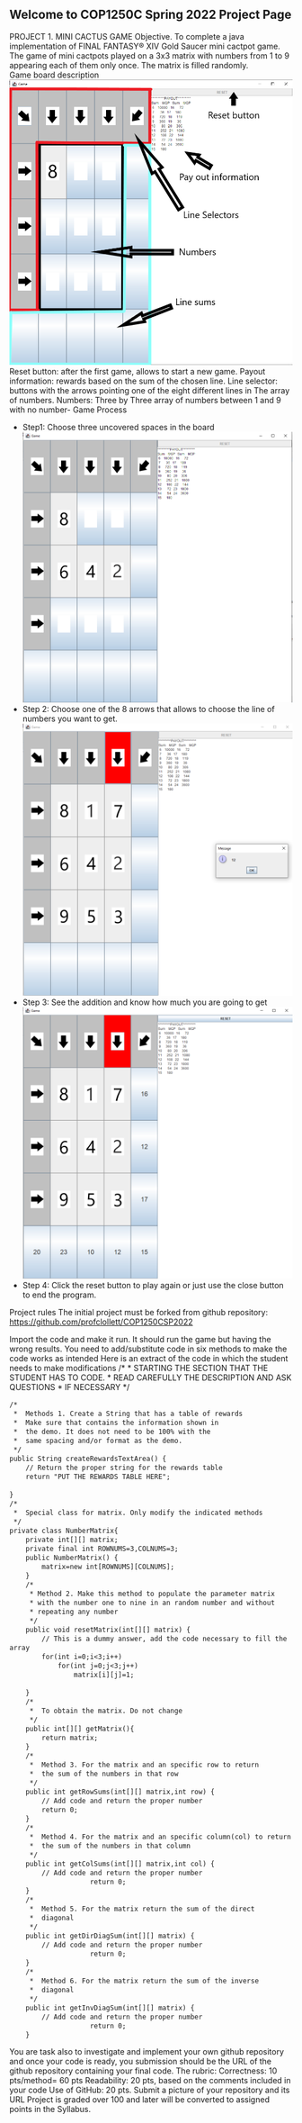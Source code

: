 ## Welcome to COP1250C Spring 2022 Project Page

PROJECT 1. MINI CACTUS GAME
Objective. To complete a java implementation of FINAL FANTASY® XIV Gold Saucer mini cactpot game.
The game of mini cactpots played on a 3x3 matrix with numbers from 1 to 9 appearing each of them only once. The matrix is filled randomly.  
Game board description
 ![Game board description](MCPimg1Labels.png)
Reset button: after the first game, allows to start a new game.
Payout information: rewards based on the sum of the chosen line.
Line selector: buttons with the arrows pointing one of the eight different lines in 
The array of numbers.
Numbers: Three by Three array of numbers between 1 and 9 with no number-
Game Process
- Step1: Choose three uncovered spaces in the board
 ![Step1](MCPimg2.png)
- Step 2: Choose one of the 8 arrows that allows to choose the line of numbers you want to get.
 ![Step2](MCPimg3.png)
- Step 3: See the addition and know how much you are going to get
 ![Step3](MCPimg4.png)
- Step 4: Click the reset button to play again or just use the close button to end the program.

Project rules
The initial project must be forked from github repository:
https://github.com/profclollett/COP1250CSP2022


Import the code and make it run. It should run the game but having the wrong results.
You need to add/substitute code in six methods to make the code works as intended
Here is an extract of the code in which the student needs to make modifications
/*
	 *  STARTING THE SECTION THAT THE STUDENT HAS TO CODE.
	 *  READ CAREFULLY THE DESCRIPTION AND ASK QUESTIONS
	 *  IF NECESSARY
	 */
	
	/*
	 *  Methods 1. Create a String that has a table of rewards
	 *  Make sure that contains the information shown in
	 *  the demo. It does not need to be 100% with the
	 *  same spacing and/or format as the demo. 
	 */
	public String createRewardsTextArea() {
		// Return the proper string for the rewards table
		return "PUT THE REWARDS TABLE HERE";
				
	}
	/*
	 *  Special class for matrix. Only modify the indicated methods
	 */
	private class NumberMatrix{
		private int[][] matrix;
		private final int ROWNUMS=3,COLNUMS=3;
		public NumberMatrix() {
			matrix=new int[ROWNUMS][COLNUMS];
		}
		/*
		 * Method 2. Make this method to populate the parameter matrix
		 * with the number one to nine in an random number and without
		 * repeating any number
		 */
		public void resetMatrix(int[][] matrix) {
			// This is a dummy answer, add the code necessary to fill the array
			for(int i=0;i<3;i++)
				for(int j=0;j<3;j++)
					matrix[i][j]=1;
			
		}
		/*
		 *  To obtain the matrix. Do not change
		 */
		public int[][] getMatrix(){
			return matrix;
		}
		/*
		 *  Method 3. For the matrix and an specific row to return
		 *  the sum of the numbers in that row
		 */
		public int getRowSums(int[][] matrix,int row) {
			// Add code and return the proper number
			return 0;
		}
		/*
		 *  Method 4. For the matrix and an specific column(col) to return
		 *  the sum of the numbers in that column
		 */
		public int getColSums(int[][] matrix,int col) {
			// Add code and return the proper number
						return 0;
		}
		/*
		 *  Method 5. For the matrix return the sum of the direct
		 *  diagonal
		 */
		public int getDirDiagSum(int[][] matrix) {
			// Add code and return the proper number
						return 0;
		}
		/*
		 *  Method 6. For the matrix return the sum of the inverse
		 *  diagonal
		 */
		public int getInvDiagSum(int[][] matrix) {
			// Add code and return the proper number
						return 0;
		}



You are task also to investigate and implement your own github repository and once your code is ready, you submission should be the URL of the github repository containing your final code.
The rubric:
Correctness: 10 pts/method= 60 pts
Readability: 20 pts, based on the comments included in your code
Use of GitHub: 20 pts. Submit a picture of your repository and its URL
Project is graded over 100 and later will be converted to assigned points in the Syllabus. 



